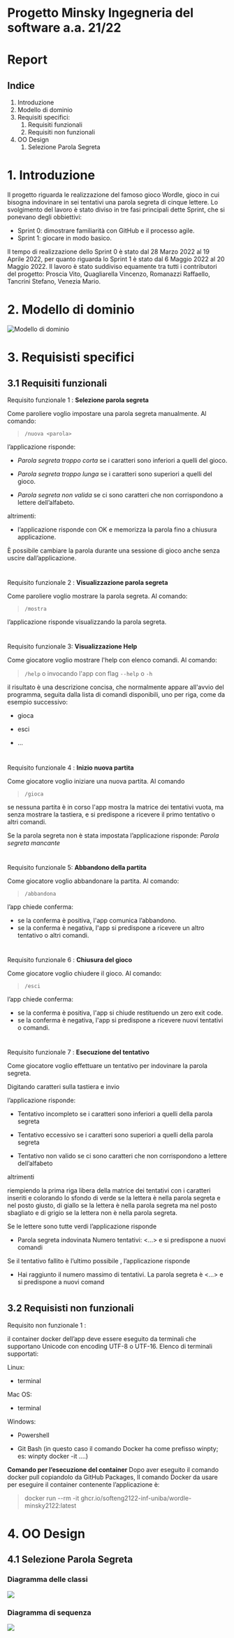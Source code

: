 # Progetto Minsky Ingegneria del software a.a. 21/22
# Report
## Indice
1. Introduzione
2. Modello di dominio
3. Requisiti specifici:
   1. Requisiti funzionali
   2. Requisiti non funzionali
4. OO Design
   1. Selezione Parola Segreta



# 1. Introduzione

Il progetto riguarda le realizzazione del famoso gioco Wordle, gioco in cui bisogna indovinare in sei tentativi una parola segreta di cinque lettere. 
Lo svolgimento del lavoro è stato diviso in tre fasi principali dette Sprint, che si ponevano degli obbiettivi:

- Sprint 0: dimostrare familiarità con GitHub e il processo agile.
- Sprint 1: giocare in modo basico.

Il tempo di realizzazione dello Sprint 0 è stato dal 28 Marzo 2022 al 19 Aprile 2022, per quanto riguarda lo Sprint 1 è stato dal 6 Maggio 2022 al 20 Maggio 2022.
Il lavoro è stato suddiviso equamente tra tutti i contributori del progetto:
Proscia Vito, Quagliarella Vincenzo, Romanazzi Raffaello, Tancrini Stefano, Venezia Mario.

# 2. Modello di dominio
![Modello di dominio](img/modello%20di%20dominio.png)

# 3. Requisisti specifici
## 3.1 Requisiti funzionali
Requisito funzionale 1 : **Selezione parola segreta**

Come paroliere voglio impostare una parola segreta manualmente. Al comando:
> `/nuova <parola>`

l’applicazione risponde:
    
- _Parola segreta troppo corta_ se i caratteri sono inferiori a quelli del gioco.

- _Parola segreta troppo lunga_ se i caratteri sono superiori a quelli del gioco.

- _Parola segreta non valida_ se ci sono caratteri che non corrispondono a lettere dell’alfabeto.
    
altrimenti:

- l’applicazione risponde con OK e memorizza la parola fino a chiusura applicazione.
    
È possibile cambiare la parola durante una sessione di gioco anche senza uscire dall’applicazione.
#
Requisito funzionale 2 : **Visualizzazione parola segreta**

Come paroliere voglio mostrare la parola segreta. Al comando:

> `/mostra`

l’applicazione risponde visualizzando la parola segreta.
#
Requisito funzionale 3: **Visualizzazione Help**

Come giocatore voglio mostrare l'help con elenco comandi. Al comando:

> `/help` o invocando l'app con flag `--help` o `-h`

il risultato è una descrizione concisa, che normalmente appare all'avvio del programma, seguita dalla lista di comandi disponibili, uno per riga, come da esempio successivo:

- gioca

- esci

- ...
#
Requisito funzionale 4 : **Inizio nuova partita**

Come giocatore voglio iniziare una nuova partita. Al comando
> `/gioca`

se nessuna partita è in corso l'app mostra la matrice dei tentativi vuota, ma senza mostrare la tastiera, e si predispone a ricevere il primo tentativo o altri comandi.

Se la parola segreta non è stata impostata l’applicazione risponde: *Parola segreta mancante*
#
Requisito funzionale 5: **Abbandono della partita**

Come giocatore voglio abbandonare la partita. Al comando:
> `/abbandona`

l’app chiede conferma:

- se la conferma è positiva, l'app comunica l’abbandono.
- se la conferma è negativa, l'app si predispone a ricevere un altro tentativo o altri comandi.

#

Requisito funzionale 6 : **Chiusura del gioco**

Come giocatore voglio chiudere il gioco. Al comando:
> `/esci`

l’app chiede conferma:

- se la conferma è positiva, l'app si chiude restituendo un zero exit code.
- se la conferma è negativa, l'app si predispone a ricevere nuovi tentativi o comandi.

#

Requisito funzionale 7 : **Esecuzione del tentativo**

Come giocatore voglio effettuare un tentativo per indovinare la parola segreta.

Digitando caratteri sulla tastiera e invio

l’applicazione risponde:

- Tentativo incompleto se i caratteri sono inferiori a quelli della parola segreta

- Tentativo eccessivo se i caratteri sono superiori a quelli della parola segreta

- Tentativo non valido se ci sono caratteri che non corrispondono a lettere dell’alfabeto

altrimenti

riempiendo la prima riga libera della matrice dei tentativi con i caratteri inseriti e colorando lo sfondo di verde se la lettera è nella parola segreta e nel posto giusto, di giallo se la lettera è nella parola segreta ma nel posto sbagliato e di grigio se la lettera non è nella parola segreta.

Se le lettere sono tutte verdi l’applicazione risponde

- Parola segreta indovinata Numero tentativi: <…> e si predispone a nuovi comandi

Se il tentativo fallito è l’ultimo possibile , l’applicazione risponde

- Hai raggiunto il numero massimo di tentativi. La parola segreta è <…> e si predispone a nuovi comand
#

## 3.2 Requisisti non funzionali
Requisito non funzionale 1 : 

il container docker dell’app deve essere eseguito da terminali che supportano Unicode con encoding UTF-8 o UTF-16.
Elenco di terminali supportati:
<p>Linux:

- terminal

Mac OS:

- terminal

Windows:

- Powershell

- Git Bash (in questo caso il comando Docker ha come prefisso winpty; es: winpty docker -it ....)

**Comando per l’esecuzione del container**
Dopo aver eseguito il comando docker pull copiandolo da GitHub Packages, Il comando Docker da usare per eseguire il
container contenente l’applicazione è:

> docker run --rm -it ghcr.io/softeng2122-inf-uniba/wordle-minsky2122:latest

# 4. OO Design

## 4.1 Selezione Parola Segreta

### Diagramma delle classi

![](img/OO_Design/selezioneParolaSegreta/classDiagram.png)

### Diagramma di sequenza

![](img/OO_Design/selezioneParolaSegreta/sequenceDiagram.png)
